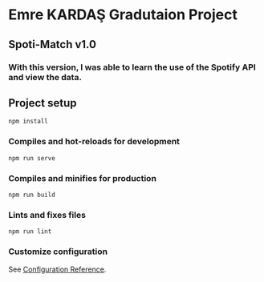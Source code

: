# Emre KARDAŞ Gradutaion Project 

## Spoti-Match v1.0
### With this version, I was able to learn the use of the Spotify API and view the data. 

## Project setup
```
npm install
```

### Compiles and hot-reloads for development
```
npm run serve
```

### Compiles and minifies for production
```
npm run build
```

### Lints and fixes files
```
npm run lint
```

### Customize configuration
See [Configuration Reference](https://cli.vuejs.org/config/).
